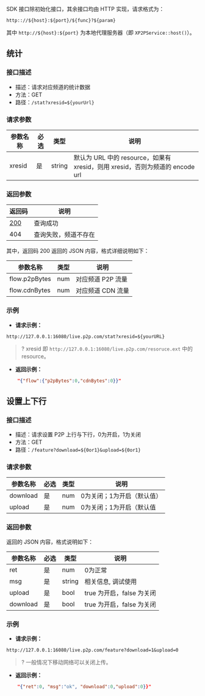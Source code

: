 
SDK 接口除初始化接口，其余接口均由 HTTP 实现，请求格式为：
```
http:://${host}:${port}/${func}?${param}
```
其中 `http://${host}:${port}` 为本地代理服务器（即 `XP2PService::host()`）。

## 统计
### 接口描述
- 描述：请求对应频道的统计数据
- 方法：GET
- 路径：`/stat?xresid=${yourUrl}`

### 请求参数

| 参数名称 | 必选 | 类型   | 说明   |
| -------- | -------- | -------- | -------- |
| xresid   | 是   | string | 默认为 URL 中的 resource，如果有 xresid，则用 xresid，否则为频道的 encode url |

### 返回参数
| 返回码 | 说明                 |
| ------ | -------------------- |
| [200](#code_200)    | 查询成功             |
| 404    | 查询失败，频道不存在 |

其中，返回码 200 返回的 JSON 内容，格式详细说明如下：[](id:code_200) 

| 参数名称     | 类型 | 说明            |
| ------------- | ---- | --------------- |
| flow.p2pBytes | num  | 对应频道 P2P 流量 |
| flow.cdnBytes | num  | 对应频道 CDN 流量 |

### 示例
- **请求示例：**
```
http://127.0.0.1:16080/live.p2p.com/stat?xresid=${yourURL}
```
>? xresid 即 `http://127.0.0.1:16080/live.p2p.com/resoruce.ext` 中的 resource。
- **返回示例：**
``` json
    "{"flow":{"p2pBytes":0,"cdnBytes":0}}"
```

## 设置上下行
### 接口描述
- 描述：请求设置 P2P 上行与下行，0为开启，1为关闭
- 方法：GET
- 路径：`/feature?download=${0or1}&upload=${0or1}`

### 请求参数

| 参数名称 | 必选 | 类型 | 说明                     |
| -------- | ---- | ---- | ------------------------ |
| download | 是   | num  | 0为关闭；1为开启（默认值） |
| upload   | 是   | num  | 0为关闭；1为开启（默认值 |

### 返回参数
返回的 JSON 内容，格式说明如下：

| 参数名称 | 必选 | 类型   | 说明                        |
| -------- | ---- | ------ | --------------------------- |
| ret      | 是   | num    | 0为正常                   |
| msg      | 是   | string | 相关信息, 调试使用          |
| upload   | 是   | bool   | true 为开启，false 为关闭 |
| download | 是   | bool   | true 为开启，false 为关闭 |
  
### 示例
- **请求示例：**
```
http://127.0.0.1:16080/live.p2p.com/feature?download=1&upload=0
```
>?  一般情况下移动网络可以关闭上传。
- **返回示例：**
```json
    "{"ret":0, "msg":"ok", "download":0,"upload":0}}"
```


